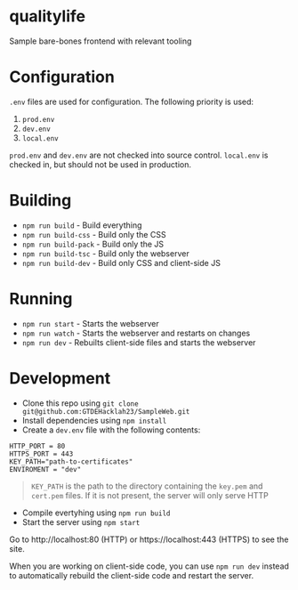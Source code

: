 # qualitylife

Sample bare-bones frontend with relevant tooling

# Configuration

`.env` files are used for configuration. The following priority is used:

1. `prod.env`
2. `dev.env`
3. `local.env`

`prod.env` and `dev.env` are not checked into source control. `local.env` is checked in, but should not be used in production.

# Building

- `npm run build` - Build everything
- `npm run build-css` - Build only the CSS
- `npm run build-pack` - Build only the JS
- `npm run build-tsc` - Build only the webserver
- `npm run build-dev` - Build only CSS and client-side JS

# Running

- `npm run start` - Starts the webserver
- `npm run watch` - Starts the webserver and restarts on changes
- `npm run dev` - Rebuilts client-side files and starts the webserver

# Development

- Clone this repo using `git clone git@github.com:GTDEHacklah23/SampleWeb.git`
- Install dependencies using `npm install`
- Create a `dev.env` file with the following contents:

```
HTTP_PORT = 80
HTTPS_PORT = 443
KEY_PATH="path-to-certificates"
ENVIROMENT = "dev"
```

> `KEY_PATH` is the path to the directory containing the `key.pem` and `cert.pem` files.
> If it is not present, the server will only serve HTTP

- Compile evertyhing using `npm run build`
- Start the server using `npm start`

Go to http://localhost:80 (HTTP) or https://localhost:443 (HTTPS) to see the site.

When you are working on client-side code, you can use `npm run dev` instead to automatically rebuild the client-side code and restart the server.
